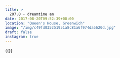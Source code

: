 ```yaml
---
title: >
  207.0 - dreamtime am
date: 2017-08-20T09:52:39+00:00
location: "Queen's House, Greenwich"
image: "/img/c49fd035251951a8c81a6f974da5620d.jpg"
draft: false
instagram: true
---
```


{{<photo src="/img/c49fd035251951a8c81a6f974da5620d.jpg">}}
